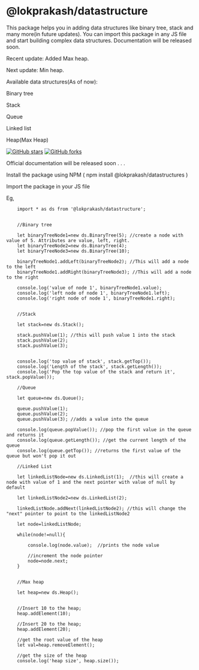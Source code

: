# @lokprakash/datastructure

This package helps you in adding data structures like binary tree, stack and many more(in future updates). You can import this package in any JS file and start building complex data structures. Documentation will be released soon. 

Recent update: Added Max heap.

Next update: Min heap. 

Available data structures(As of now): 

Binary tree

Stack

Queue

Linked list

Heap(Max Heap)

<a href="https://github.com/Lokprakash-babu/dataStructure/stargazers"><img alt="GitHub stars" src="https://img.shields.io/github/stars/Lokprakash-babu/dataStructure"></a>  <a href="https://github.com/Lokprakash-babu/dataStructure/network"><img alt="GitHub forks" src="https://img.shields.io/github/forks/Lokprakash-babu/dataStructure"></a> 

Official documentation will be released soon . . .

Install the package using NPM ( npm install @lokprakash/datastructures )

Import the package in your JS file

Eg, 



        import * as ds from '@lokprakash/datastructure';


        //Binary tree

        let binaryTreeNode1=new ds.BinaryTree(5); //create a node with value of 5. Attributes are value, left, right.
        let binaryTreeNode2=new ds.BinaryTree(4);
        let binaryTreeNode3=new ds.BinaryTree(10);

        binaryTreeNode1.addLeft(binaryTreeNode2); //This will add a node to the left 
        binaryTreeNode1.addRight(binaryTreeNode3); //This will add a node to the right

        console.log('value of node 1', binaryTreeNode1.value);
        console.log('left node of node 1', binaryTreeNode1.left);
        console.log('right node of node 1', binaryTreeNode1.right);


        //Stack

        let stack=new ds.Stack();

        stack.pushValue(1); //this will push value 1 into the stack
        stack.pushValue(2);
        stack.pushValue(3); 


        console.log('top value of stack', stack.getTop());
        console.log('Length of the stack', stack.getLength());
        console.log('Pop the top value of the stack and return it', stack.popValue());

        //Queue

        let queue=new ds.Queue();

        queue.pushValue(1);
        queue.pushValue(2);
        queue.pushValue(3); //adds a value into the queue

        console.log(queue.popValue()); //pop the first value in the queue and returns it
        console.log(queue.getLength()); //get the current length of the queue
        console.log(queue.getTop()); //returns the first value of the queue but won't pop it out

        //Linked List

        let linkedListNode=new ds.LinkedList(1);  //this will create a node with value of 1 and the next pointer with value of null by default

        let linkedListNode2=new ds.LinkedList(2);

        linkedListNode.addNext(linkedListNode2); //this will change the "next" pointer to point to the linkedListNode2

        let node=linkedListNode;

        while(node!=null){
            
            console.log(node.value);  //prints the node value

            //increment the node pointer
            node=node.next;  
        }


        //Max heap

        let heap=new ds.Heap();


        //Insert 10 to the heap;
        heap.addElement(10); 

        //Insert 20 to the heap;
        heap.addElement(20);

        //get the root value of the heap
        let val=heap.removeElement();

        //get the size of the heap
        console.log('heap size', heap.size());
